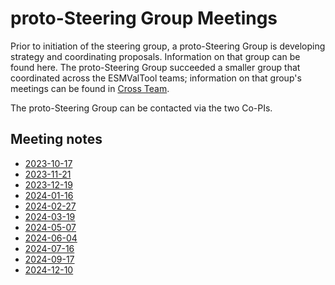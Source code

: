 proto-Steering Group Meetings
==========================

Prior to initiation of the steering group, a proto-Steering Group is developing
strategy and coordinating proposals. Information on that group can be found
here. The proto-Steering Group succeeded a smaller group that coordinated
across the ESMValTool teams; information on that group's meetings can be found
in [Cross Team](../Cross%20Team/README.md).

The proto-Steering Group can be contacted via the two Co-PIs.

Meeting notes
-------------
  - [2023-10-17](Minutes/20231017.md)
  - [2023-11-21](Minutes/20231121.md)
  - [2023-12-19](Minutes/20231219.md)
  - [2024-01-16](Minutes/20240116.md)
  - [2024-02-27](Minutes/20240227.md)
  - [2024-03-19](Minutes/20240319.md)
  - [2024-05-07](Minutes/20240507.md)
  - [2024-06-04](Minutes/20240604.md)
  - [2024-07-16](Minutes/20240716.md)
  - [2024-09-17](Minutes/20240917.md)
  - [2024-12-10](Minutes/20240917.md)

